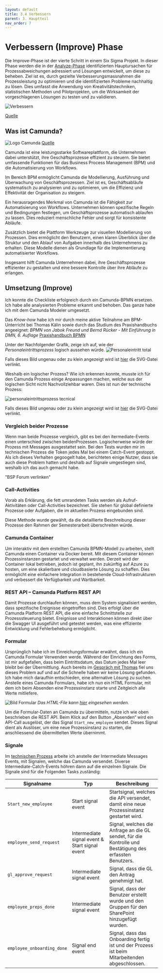 ```yaml
---
layout: default
title: 3.4 Verbessern
parent: 3. Hauptteil
nav_order: 7
---
```

#  Verbessern (Improve) Phase

Die Improve-Phase ist der vierte Schritt in einem Six Sigma Projekt. In dieser Phase werden die in der [Analyze-Phase](./33_analysieren.md) identifizierten Hauptursachen für Prozessabweichungen adressiert und Lösungen entwickelt, um diese zu beheben. Ziel ist es, durch gezielte Verbesserungsmassnahmen die Prozessleistung zu optimieren und die identifizierten Probleme nachhaltig zu lösen. Dies umfasst die Anwendung von Kreativitätstechniken, statistischen Methoden und Pilotprojekten, um die Wirksamkeit der vorgeschlagenen Lösungen zu testen und zu validieren.

![Verbessern](../../ressources/images/verbessern.png)

[Quelle](../Quellverzeichnis/index.md#improve-phase)


## Was ist Camunda?

![Logo Camunda](../../ressources/images/logo_black_camunda.png)
[Quelle](../Quellverzeichnis/index.md#camunda-logo)

Camunda ist eine leistungsstarke Softwareplattform, die Unternehmen dabei unterstützt, ihre Geschäftsprozesse effizient zu steuern. Sie bietet umfassende Funktionen für das Business Process Management (BPM) und die Automatisierung von Workflows.

Im Bereich BPM ermöglicht Camunda die Modellierung, Ausführung und Überwachung von Geschäftsprozessen. Ziel ist es, Geschäftsabläufe systematisch zu analysieren und zu optimieren, um die Effizienz und Effektivität der Organisation zu steigern.

Ein herausragendes Merkmal von Camunda ist die Fähigkeit zur Automatisierung von Workflows. Unternehmen können spezifische Regeln und Bedingungen festlegen, um Geschäftsprozesse automatisch ablaufen zu lassen. Dies reduziert menschliche Fehler und sorgt für konsistente Abläufe.

Zusätzlich bietet die Plattform Werkzeuge zur visuellen Modellierung von Prozessen. Dies ermöglicht den Benutzern, einen klaren Überblick über die Struktur und den Ablauf von Aufgaben innerhalb des Unternehmens zu erhalten. Diese Modelle dienen als Grundlage für die Implementierung automatisierter Workflows.

Insgesamt hilft Camunda Unternehmen dabei, ihre Geschäftsprozesse effizienter zu gestalten und eine bessere Kontrolle über ihre Abläufe zu erlangen.

## Umsetzung (Improve)
Ich konnte die Checkliste erfolgreich durch ein Camunda-BPMN ersetzen. Ich habe alle analysierten Probleme erkannt und behoben. Das ganze habe ich mit dem Camunda Modeler umgesetzt.

Das _Know-how_ habe ich mir durch meine aktive Teilnahme am BPM-Unterricht bei Thomas Kälin sowie durch das Studium des Praxishandbuchs angeeignet:
*BPMN von Jabok Freund und Bernd Rücker - Mit Einführung in DMN, 6. Auflage*
[Praxishandbuch BPMN](https://www.hanser-elibrary.com/doi/epdf/10.3139/9783446461123.fm)

Unter der Nachfolgender Grafik, zeige ich auf, wie der *Personaleintrittsprozess* logisch aussehen würde. 
![Personaleintritt total](../../ressources/images/personaleintrittsprozess_total.png)

Falls dieses Bild ungenau oder zu klein angezeigt wird ist [hier](../../ressources/images/personaleintrittsprozess_total.svg) die SVG-Datei verlinkt.

Weshalb ein logischer Prozess?
Wie ich erkennen konnte, musste ich für den Camunda Prozess einige Anpassungen machen, welche aus der logischen Sicht nicht Nachvollziehbar waren. 
Dies ist nun der technische Prozess:

![personaleintrittsprozess tecnical](../../ressources/images/personaleintrittsprozess_tecnical.png)

Falls dieses Bild ungenau oder zu klein angezeigt wird ist [hier](../../ressources/images/personaleintrittsprozess_tecnical.svg) die SVG-Datei verlinkt.

### Vergleich beider Prozesse
Wenn man beide Prozesse vergleich, gibt es bei den itermediate-Events einen unterschied zwischen beidenProzessen. 
Logischerweise würde der Prozess mit Messages ausgestattet sein. 
Bei den Tests wurden mir im technischen Prozess die Token jedes Mal bei einem Catch-Event gestoppt.
Als ich dieses Verhalten gegoogelt habe, berichteten einige Nutzer, dass sie auch diese Problem hatten und deshalb auf Signale umgestiegen sind, weshalb ich das auch gemacht habe. 

"BSP Forum verlinken"

### Call-Activities
Vorab als Erklärung, die fett umrandeten Tasks werden als Aufruf-Aktivitäten oder Call-Activities bezeichnet. Sie stehen für global definierte Prozesse oder Aufgaben, die im aktuellen Prozess eingebunden sind.

Diese Methode wurde gewählt, da die detaillierte Beschreibung dieser Prozesse den Rahmen der Semesterarbeit überschreiten würde.

### Camunda Container
Um interaktiv mit dem erstellten Camunda BPMN-Modell zu arbeiten, stellt Camunda einen Container via Docker bereit. Mit diesem Container können Prozessinstanzen gestartet und verwaltet werden. Derzeit wird der Container lokal betrieben, jedoch ist geplant, ihn zukünftig auf Azure zu hosten, um eine skalierbare und cloudbasierte Lösung zu schaffen. Dies ermöglicht eine einfachere Integration in bestehende Cloud-Infrastrukturen und verbessert die Verfügbarkeit und Wartbarkeit.

### REST API – Camunda Platform REST API
Damit Prozesse durchlaufen können, muss dem System signalisiert werden, dass spezifische Ereignisse eingetroffen sind. Dies erfolgt über die Camunda Platform REST API, die eine einfache Schnittstelle zur Prozesssteuerung bietet. Ereignisse und Interaktionen können direkt über die Swagger UI ausgeführt und getestet werden, was eine effiziente Entwicklung und Fehlerbehebung ermöglicht.

### Formular
Ursprünglich habe ich im Einreichungsformular erwähnt, dass ich ein Camunda Formular Verwenden werde. Während der Einrichtung des Forms, ist mir aufgefallen, dass beim Eintrittsdatum, das Datum jedes Mal leer bleibt bei der Übermittlung. 
Auch bereits im [Gespräch mit Thomas](../Sprints/besprechung_bpmn_23-12-2024.md)  fiel uns dieses Problem auf und auf die Schnelle haben wir keine Lösung gefunden. Ich habe mich daraufhin entschieden, eine alternative Lösung zu suchen. 
Anstelle eines Camunda Formulars, habe ich nun ein HTML Formular, mit dem ich beim Absenden eine Prozessinstanz starte und Zeitgleich alle Werte mitliefere.

![Bild Formular](../../ressources/images/form.png)
*Das HTML-File kann [hier](../../ressources/scripts/Webform.html) eingesehen werden.* 

Um die Formular-Daten an Camunda zu übermitteln, nutze ich wie oben beschrieben die REST API. Beim Klick auf den Button „Absenden“ wird ein API-Call ausgelöst, der das Signal `Start_new_employee` sendet. Dieses Signal dient als Auslöser, um eine neue Prozessinstanz zu starten, die anschliessend die übermittelten Werte übernimmt.

### Signale
Im [technischen Prozess](../../ressources/images/personaleintrittsprozess_tecnical.svg) arbeite ich anstelle der Intermediate Messages Events, mit Signalen, welche das Camunda versendet. Diverse Intermediate-Catch-Events höhren dann auf die einzelnen Signale. 
Die Signale sind für die Folgenden Tasks zuständig: 

| Signalname                | Typ                          | Beschreibung                                                                                             |
|---------------------------|------------------------------|---------------------------------------------------------------------------------------------------------|
| `Start_new_employee`      | Start signal event           | Startsignal, welches die API versendet, damit eine neue Prozessinstanz gestartet wird.                   |
| `employee_send_request`   | Intermediate signal event & Start signal event | Signal, welches die Anfrage an die GL sendet, für die Kontrolle und Bestätigung des erfassten Benutzers. |
| `gl_approve_request`      | Intermediate signal event    | Signal, dass die GL den Antrag genehmigt hat.                                                            |
| `employee_preps_done`     | Intermediate signal event    | Signal, dass der Benutzer erstellt wurde und den Gruppen für den SharePoint hinzugefügt wurden.          |
| `employee_onboarding_done`| Signal end event             | Signal, dass das Onboarding fertig ist und der Prozess ist beim Mitarbeitenden abgeschlossen.             |







